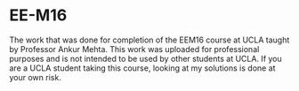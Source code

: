 # EE-M16

The work that was done for completion of the EEM16 course at UCLA taught by Professor Ankur Mehta. This work was uploaded for professional purposes and is not intended to be used by other students at UCLA. If you are a UCLA student taking this course, looking at my solutions is done at your own risk.
